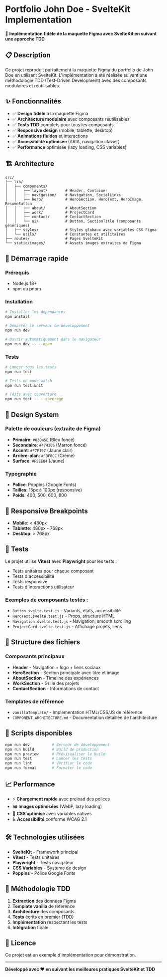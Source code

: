 # Portfolio John Doe - SvelteKit Implementation

🎨 **Implémentation fidèle de la maquette Figma avec SvelteKit en suivant une approche TDD**

## 📋 Description

Ce projet reproduit parfaitement la maquette Figma du portfolio de John Doe en utilisant SvelteKit. L'implémentation a été réalisée suivant une méthodologie TDD (Test-Driven Development) avec des composants modulaires et réutilisables.

## ✨ Fonctionnalités

- ✅ **Design fidèle** à la maquette Figma
- ✅ **Architecture modulaire** avec composants réutilisables
- ✅ **Tests TDD** complets pour tous les composants
- ✅ **Responsive design** (mobile, tablette, desktop)
- ✅ **Animations fluides** et interactions
- ✅ **Accessibilité optimisée** (ARIA, navigation clavier)
- ✅ **Performance** optimisée (lazy loading, CSS variables)

## 🏗️ Architecture

```
src/
├── lib/
│   ├── components/
│   │   ├── layout/        # Header, Container
│   │   ├── navigation/    # Navigation, SocialLinks
│   │   ├── hero/          # HeroSection, HeroText, HeroImage, ResumeButton
│   │   ├── about/         # AboutSection
│   │   ├── work/          # ProjectCard
│   │   ├── contact/       # ContactSection
│   │   └── ui/            # Button, SectionTitle (composants génériques)
│   ├── styles/            # Styles globaux avec variables CSS Figma
│   └── utils/             # Constantes et utilitaires
├── routes/                # Pages SvelteKit
└── static/images/         # Assets images extraites de Figma
```

## 🚀 Démarrage rapide

### Prérequis
- Node.js 18+ 
- npm ou pnpm

### Installation

```bash
# Installer les dépendances
npm install

# Démarrer le serveur de développement
npm run dev

# Ouvrir automatiquement dans le navigateur
npm run dev -- --open
```

### Tests

```bash
# Lancer tous les tests
npm run test

# Tests en mode watch
npm run test:unit

# Tests avec couverture
npm run test -- --coverage
```

## 🎨 Design System

### Palette de couleurs (extraite de Figma)
- **Primaire**: `#03045E` (Bleu foncé)
- **Secondaire**: `#474306` (Marron foncé)  
- **Accent**: `#F7F197` (Jaune clair)
- **Arrière-plan**: `#FBF8CC` (Crème)
- **Surface**: `#F5EE84` (Jaune)

### Typographie
- **Police**: Poppins (Google Fonts)
- **Tailles**: 15px à 100px (responsive)
- **Poids**: 400, 500, 600, 800

## 📱 Responsive Breakpoints

- **Mobile**: < 480px
- **Tablette**: 480px - 768px  
- **Desktop**: > 768px

## 🧪 Tests

Le projet utilise **Vitest** avec **Playwright** pour les tests :

- Tests unitaires pour chaque composant
- Tests d'accessibilité 
- Tests responsive
- Tests d'interactions utilisateur

### Exemples de composants testés :
- `Button.svelte.test.js` - Variants, états, accessibilité
- `HeroText.svelte.test.js` - Props, structure HTML
- `Navigation.svelte.test.js` - Navigation, smooth scrolling
- `ProjectCard.svelte.test.js` - Affichage projets, liens

## 📂 Structure des fichiers

### Composants principaux
- **Header** - Navigation + logo + liens sociaux
- **HeroSection** - Section principale avec titre et image
- **AboutSection** - Timeline des expériences  
- **WorkSection** - Grille des projets
- **ContactSection** - Informations de contact

### Templates de référence
- `vanillaTemplate/` - Implémentation HTML/CSS/JS de référence
- `COMPONENT_ARCHITECTURE.md` - Documentation détaillée de l'architecture

## 🔧 Scripts disponibles

```bash
npm run dev          # Serveur de développement
npm run build        # Build de production
npm run preview      # Prévisualiser le build
npm run test         # Lancer les tests
npm run lint         # Vérifier le code
npm run format       # Formater le code
```

## 📈 Performance

- ⚡ **Chargement rapide** avec preload des polices
- 🖼️ **Images optimisées** (WebP, lazy loading)
- 🎨 **CSS optimisé** avec variables natives
- ♿ **Accessibilité** conforme WCAG 2.1

## 🛠️ Technologies utilisées

- **SvelteKit** - Framework principal
- **Vitest** - Tests unitaires
- **Playwright** - Tests navigateur
- **CSS Variables** - Système de design
- **Poppins** - Police Google Fonts

## 🎯 Méthodologie TDD

1. **Extraction** des données Figma
2. **Template vanilla** de référence
3. **Architecture** des composants
4. **Tests** écrits en premier (TDD)
5. **Implémentation** respectant les tests
6. **Intégration** finale

## 📝 Licence

Ce projet est un exemple d'implémentation pour démonstration.

---

**Développé avec ❤️ en suivant les meilleures pratiques SvelteKit et TDD**